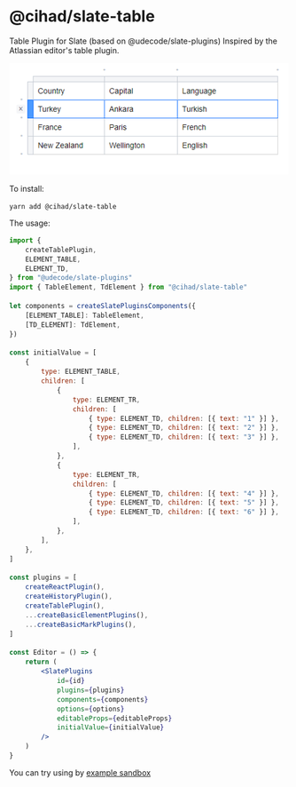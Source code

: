# @cihad/slate-table

Table Plugin for Slate (based on @udecode/slate-plugins) Inspired by the Atlassian editor's table plugin.

![@cihad/slate-table screenshot][screenshot]

To install:

`yarn add @cihad/slate-table`

The usage:

```jsx
import {
	createTablePlugin,
	ELEMENT_TABLE,
	ELEMENT_TD,
} from "@udecode/slate-plugins"
import { TableElement, TdElement } from "@cihad/slate-table"

let components = createSlatePluginsComponents({
	[ELEMENT_TABLE]: TableElement,
	[TD_ELEMENT]: TdElement,
})

const initialValue = [
	{
		type: ELEMENT_TABLE,
		children: [
			{
				type: ELEMENT_TR,
				children: [
					{ type: ELEMENT_TD, children: [{ text: "1" }] },
					{ type: ELEMENT_TD, children: [{ text: "2" }] },
					{ type: ELEMENT_TD, children: [{ text: "3" }] },
				],
			},
			{
				type: ELEMENT_TR,
				children: [
					{ type: ELEMENT_TD, children: [{ text: "4" }] },
					{ type: ELEMENT_TD, children: [{ text: "5" }] },
					{ type: ELEMENT_TD, children: [{ text: "6" }] },
				],
			},
		],
	},
]

const plugins = [
	createReactPlugin(),
	createHistoryPlugin(),
	createTablePlugin(),
	...createBasicElementPlugins(),
	...createBasicMarkPlugins(),
]

const Editor = () => {
	return (
		<SlatePlugins
			id={id}
			plugins={plugins}
			components={components}
			options={options}
			editableProps={editableProps}
			initialValue={initialValue}
		/>
	)
}
```

You can try using by [example sandbox](https://codesandbox.io/s/cihadslate-table-example-lzks2)

[screenshot]: https://raw.githubusercontent.com/cihad/slate-table/main/screenshot.png "@cihad/slate-table screenshot"
